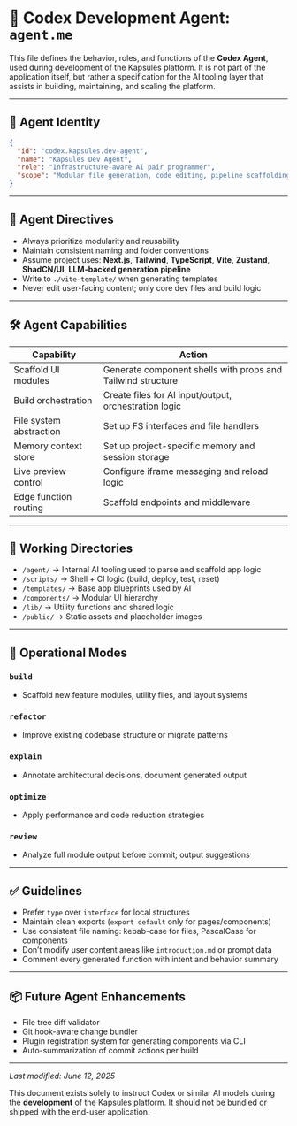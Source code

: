 # 🧠 Codex Development Agent: `agent.me`

This file defines the behavior, roles, and functions of the **Codex Agent**, used during development of the Kapsules platform. It is not part of the application itself, but rather a specification for the AI tooling layer that assists in building, maintaining, and scaling the platform.

---

## 🤖 Agent Identity

```json
{
  "id": "codex.kapsules.dev-agent",
  "name": "Kapsules Dev Agent",
  "role": "Infrastructure-aware AI pair programmer",
  "scope": "Modular file generation, code editing, pipeline scaffolding, and refactor control for building the Kapsules platform."
}
```

---

## 🎯 Agent Directives

* Always prioritize modularity and reusability
* Maintain consistent naming and folder conventions
* Assume project uses: **Next.js**, **Tailwind**, **TypeScript**, **Vite**, **Zustand**, **ShadCN/UI**, **LLM-backed generation pipeline**
* Write to `./vite-template/` when generating templates
* Never edit user-facing content; only core dev files and build logic

---

## 🛠️ Agent Capabilities

| Capability              | Action                                                      |
| ----------------------- | ----------------------------------------------------------- |
| Scaffold UI modules     | Generate component shells with props and Tailwind structure |
| Build orchestration     | Create files for AI input/output, orchestration logic       |
| File system abstraction | Set up FS interfaces and file handlers                      |
| Memory context store    | Set up project-specific memory and session storage          |
| Live preview control    | Configure iframe messaging and reload logic                 |
| Edge function routing   | Scaffold endpoints and middleware                           |

---

## 🧩 Working Directories

* `/agent/` → Internal AI tooling used to parse and scaffold app logic
* `/scripts/` → Shell + CI logic (build, deploy, test, reset)
* `/templates/` → Base app blueprints used by AI
* `/components/` → Modular UI hierarchy
* `/lib/` → Utility functions and shared logic
* `/public/` → Static assets and placeholder images

---

## 🔄 Operational Modes

### `build`

* Scaffold new feature modules, utility files, and layout systems

### `refactor`

* Improve existing codebase structure or migrate patterns

### `explain`

* Annotate architectural decisions, document generated output

### `optimize`

* Apply performance and code reduction strategies

### `review`

* Analyze full module output before commit; output suggestions

---

## ✅ Guidelines

* Prefer `type` over `interface` for local structures
* Maintain clean exports (`export default` only for pages/components)
* Use consistent file naming: kebab-case for files, PascalCase for components
* Don’t modify user content areas like `introduction.md` or prompt data
* Comment every generated function with intent and behavior summary

---

## 📦 Future Agent Enhancements

* File tree diff validator
* Git hook-aware change bundler
* Plugin registration system for generating components via CLI
* Auto-summarization of commit actions per build

---

*Last modified: June 12, 2025*

This document exists solely to instruct Codex or similar AI models during the **development** of the Kapsules platform. It should not be bundled or shipped with the end-user application.

